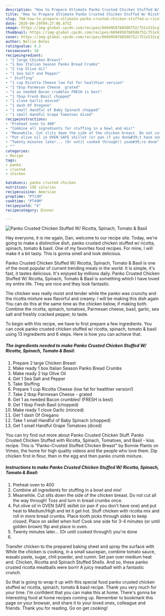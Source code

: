 ```yaml
---
description: "How to Prepare Ultimate Panko Crusted Chicken Stuffed W/ Ricotta, Spinach, Tomato &amp;amp; Basil"
title: "How to Prepare Ultimate Panko Crusted Chicken Stuffed W/ Ricotta, Spinach, Tomato &amp;amp; Basil"
slug: 768-how-to-prepare-ultimate-panko-crusted-chicken-stuffed-w-ricotta-spinach-tomato-and-amp-basil
date: 2020-06-29T04:27:06.875Z
image: https://img-global.cpcdn.com/recipes/6694958768586752/751x532cq70/panko-crusted-chicken-stuffed-w-ricotta-spinach-tomato-basil-recipe-main-photo.jpg
thumbnail: https://img-global.cpcdn.com/recipes/6694958768586752/751x532cq70/panko-crusted-chicken-stuffed-w-ricotta-spinach-tomato-basil-recipe-main-photo.jpg
cover: https://img-global.cpcdn.com/recipes/6694958768586752/751x532cq70/panko-crusted-chicken-stuffed-w-ricotta-spinach-tomato-basil-recipe-main-photo.jpg
author: Nellie Bates
ratingvalue: 4.3
reviewcount: 10
recipeingredient:
- "2 large Chicken Breast"
- "1 box Italian Season Panko Bread Crumbs"
- "2 tsp Olive Oil"
- "1 Sea Salt and Pepper"
- " Stuffing"
- "1 cup Ricotta Cheese low fat for healthier version"
- "2 tbsp Parmesan Cheese  grated"
- "1 as needed Bacon crumbles FRESH is best"
- "1 tbsp Fresh Basil chopped"
- "1 clove Garlic minced"
- "1 dash Of Oregano"
- "1 small Handful of Baby Spinach chopped"
- "1 small Handful Grape Tomatoes diced"
recipeinstructions:
- "Preheat oven to 400"
- "Combine all ingredients for stuffing in a bowl and mix!"
- "Meanwhile. Cut slits down the side of the chicken breast. Do not cut all the way through! Toss and turn in bread crumbs once."
- "Put olive oil in OVEN SAFE skillet (or pan if you don&#39;t have one) and put heat to Medium/High and let it get hot. Stuff chicken with ricotta mix and roll in more bread crumbs. Place tooth picks through sides to keep closed. Place on skillet when hot! Cook one side for 3-4 minutes (or until golden brown) flip and place in oven."
- "Twenty minutes later... (Or until cooked through!) you&#39;re done"
- ""
categories:
- Recipe
tags:
- panko
- crusted
- chicken

katakunci: panko crusted chicken 
nutrition: 156 calories
recipecuisine: American
preptime: "PT13M"
cooktime: "PT49M"
recipeyield: "4"
recipecategory: Dinner

---
```



![Panko Crusted Chicken Stuffed W/ Ricotta, Spinach, Tomato &amp; Basil](https://img-global.cpcdn.com/recipes/6694958768586752/751x532cq70/panko-crusted-chicken-stuffed-w-ricotta-spinach-tomato-basil-recipe-main-photo.jpg)

Hey everyone, it is me again, Dan, welcome to our recipe site. Today, we're going to make a distinctive dish, panko crusted chicken stuffed w/ ricotta, spinach, tomato &amp; basil. One of my favorites food recipes. For mine, I will make it a bit tasty. This is gonna smell and look delicious.

Panko Crusted Chicken Stuffed W/ Ricotta, Spinach, Tomato &amp; Basil is one of the most popular of current trending meals in the world. It is simple, it's fast, it tastes delicious. It's enjoyed by millions daily. Panko Crusted Chicken Stuffed W/ Ricotta, Spinach, Tomato &amp; Basil is something which I have loved my entire life. They are nice and they look fantastic.

The chicken was really moist and tender while the panko was crunchy and the ricotta mixture was flavorful and creamy. I will be making this dish again You can do this at the same time as the chicken below, if making both. Combine the ricotta, spinach, tomatoes, Parmesan cheese, basil, garlic, sea salt and freshly cracked pepper, to taste.


To begin with this recipe, we have to first prepare a few ingredients. You can cook panko crusted chicken stuffed w/ ricotta, spinach, tomato &amp; basil using 13 ingredients and 6 steps. Here is how you can achieve that.

<!--inarticleads1-->

##### The ingredients needed to make Panko Crusted Chicken Stuffed W/ Ricotta, Spinach, Tomato &amp; Basil:

1. Prepare 2 large Chicken Breast
1. Make ready 1 box Italian Season Panko Bread Crumbs
1. Make ready 2 tsp Olive Oil
1. Get 1 Sea Salt and Pepper
1. Take  Stuffing
1. Prepare 1 cup Ricotta Cheese (low fat for healthier version!)
1. Take 2 tbsp Parmesan Cheese - grated
1. Get 1 as needed Bacon crumbles! (FRESH is best)
1. Get 1 tbsp Fresh Basil (chopped)
1. Make ready 1 clove Garlic (minced)
1. Get 1 dash Of Oregano
1. Take 1 small Handful of Baby Spinach (chopped)
1. Get 1 small Handful Grape Tomatoes (diced)


You can try find out more about Panko Crusted Chicken Stuff. Panko Crusted Chicken Stuffed with Ricotta, Spinach, Tomatoes, and Basil - kiss recipe. This is &#34;Panko-Crusted Stuffed Chicken Breast&#34; by Bonnie Plants on Vimeo, the home for high quality videos and the people who love them. Dip chicken first in flour, then in the egg and then panko crumb mixture. 

<!--inarticleads2-->

##### Instructions to make Panko Crusted Chicken Stuffed W/ Ricotta, Spinach, Tomato &amp; Basil:

1. Preheat oven to 400
1. Combine all ingredients for stuffing in a bowl and mix!
1. Meanwhile. Cut slits down the side of the chicken breast. Do not cut all the way through! Toss and turn in bread crumbs once.
1. Put olive oil in OVEN SAFE skillet (or pan if you don&#39;t have one) and put heat to Medium/High and let it get hot. Stuff chicken with ricotta mix and roll in more bread crumbs. Place tooth picks through sides to keep closed. Place on skillet when hot! Cook one side for 3-4 minutes (or until golden brown) flip and place in oven.
1. Twenty minutes later... (Or until cooked through!) you&#39;re done
1. 


Transfer chicken to the prepared baking sheet and spray the surface with While the chicken is cooking, in a small saucepan, combine tomato sauce, wasabi paste, sugar, chili powder, and cumin. Set pan over medium heat and. Chicken, Ricotta and Spinach Stuffed Shells. And so, these panko crusted ricotta meatballs were born! A juicy meatball with a fantastic crunch. 

So that is going to wrap it up with this special food panko crusted chicken stuffed w/ ricotta, spinach, tomato &amp; basil recipe. Thank you very much for your time. I'm confident that you can make this at home. There's gonna be interesting food at home recipes coming up. Remember to bookmark this page on your browser, and share it to your loved ones, colleague and friends. Thank you for reading. Go on get cooking!
